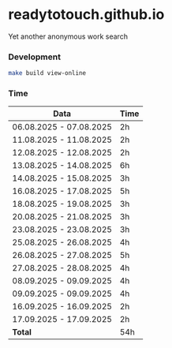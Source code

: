 # readytotouch.github.io
Yet another anonymous work search

### Development
```bash
make build view-online
```

### Time
| Data                    | Time |
|-------------------------|------|
| 06.08.2025 - 07.08.2025 | 2h   |
| 11.08.2025 - 11.08.2025 | 2h   |
| 12.08.2025 - 12.08.2025 | 2h   |
| 13.08.2025 - 14.08.2025 | 6h   |
| 14.08.2025 - 15.08.2025 | 3h   |
| 16.08.2025 - 17.08.2025 | 5h   |
| 18.08.2025 - 19.08.2025 | 3h   |
| 20.08.2025 - 21.08.2025 | 3h   |
| 23.08.2025 - 23.08.2025 | 3h   |
| 25.08.2025 - 26.08.2025 | 4h   |
| 26.08.2025 - 27.08.2025 | 5h   |
| 27.08.2025 - 28.08.2025 | 4h   |
| 08.09.2025 - 09.09.2025 | 4h   |
| 09.09.2025 - 09.09.2025 | 4h   |
| 16.09.2025 - 16.09.2025 | 2h   |
| 17.09.2025 - 17.09.2025 | 2h   |
| **Total**               | 54h  |